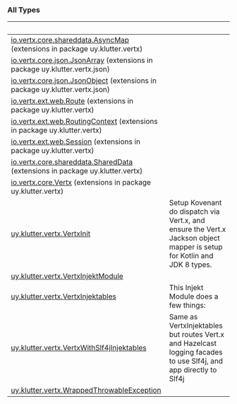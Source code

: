 
### All Types

|&nbsp;|&nbsp;|
|---|---|
| [io.vertx.core.shareddata.AsyncMap](../uy.klutter.vertx/io.vertx.core.shareddata.-async-map/index.md) (extensions in package uy.klutter.vertx) |  |
| [io.vertx.core.json.JsonArray](../uy.klutter.vertx.json/io.vertx.core.json.-json-array/index.md) (extensions in package uy.klutter.vertx.json) |  |
| [io.vertx.core.json.JsonObject](../uy.klutter.vertx.json/io.vertx.core.json.-json-object/index.md) (extensions in package uy.klutter.vertx.json) |  |
| [io.vertx.ext.web.Route](../uy.klutter.vertx/io.vertx.ext.web.-route/index.md) (extensions in package uy.klutter.vertx) |  |
| [io.vertx.ext.web.RoutingContext](../uy.klutter.vertx/io.vertx.ext.web.-routing-context/index.md) (extensions in package uy.klutter.vertx) |  |
| [io.vertx.ext.web.Session](../uy.klutter.vertx/io.vertx.ext.web.-session/index.md) (extensions in package uy.klutter.vertx) |  |
| [io.vertx.core.shareddata.SharedData](../uy.klutter.vertx/io.vertx.core.shareddata.-shared-data/index.md) (extensions in package uy.klutter.vertx) |  |
| [io.vertx.core.Vertx](../uy.klutter.vertx/io.vertx.core.-vertx/index.md) (extensions in package uy.klutter.vertx) |  |
| [uy.klutter.vertx.VertxInit](../uy.klutter.vertx/-vertx-init/index.md) | Setup Kovenant do dispatch via Vert.x, and ensure the Vert.x Jackson object mapper is setup for Kotlin and JDK 8 types. |
| [uy.klutter.vertx.VertxInjektModule](../uy.klutter.vertx/-vertx-injekt-module/index.md) |  |
| [uy.klutter.vertx.VertxInjektables](../uy.klutter.vertx/-vertx-injektables/index.md) | This Injekt Module does a few things: |
| [uy.klutter.vertx.VertxWithSlf4jInjektables](../uy.klutter.vertx/-vertx-with-slf4j-injektables/index.md) | Same as VertxInjektables but routes Vert.x and Hazelcast logging facades to use Slf4j, and app directly to Slf4j |
| [uy.klutter.vertx.WrappedThrowableException](../uy.klutter.vertx/-wrapped-throwable-exception/index.md) |  |
